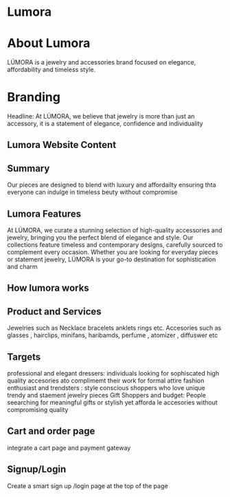 # Lumora

# About Lumora

LÚMORA is a jewelry and accessories brand focused on elegance, affordability and timeless style.

# Branding 

Headline: At LÚMORA, we believe that jewelry is more than just an accessory, it is a statement of elegance, confidence and individuality

## Lumora Website Content

## Summary 
Our pieces are designed to blend with luxury and affordailty ensuring thta everyone can indulge in timeless beuty without compromise

## Lumora Features 
At LÚMORA, we curate a stunning selection of high-quality accessories and jewelry, bringing you the perfect blend of elegance and style. Our collections feature timeless and contemporary designs, carefully sourced to complement every occasion. Whether you are looking for everyday pieces or statement jewelry, LÚMORA is your go-to destination for sophistication and charm 

## How lumora works 

## Product and Services 
Jewelries such as Necklace bracelets anklets rings etc.
Accesories such as glasses , hairclips, minifans, haribamds, perfume , atomizer , diffuswer etc


## Targets 

professional and elegant dressers: individuals looking for sophiscated high quality accesories ato complimemt their work for formal attire 
fashion enthusiast and trendsters : style conscious shoppers who love unique trendy and staement jewelry pieces 
Gift Shoppers and budget: People seearching for meaningful gifts or stylish yet afforda le accesories without compromising quality 


## Cart and order page 
integrate a cart page and payment gateway 

## Signup/Login 
Create a smart sign up /login page at the top of the page 